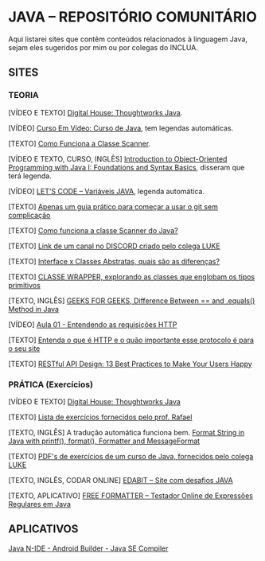 # JAVA – REPOSITÓRIO COMUNITÁRIO
Aqui listarei sites que contêm conteúdos relacionados à linguagem Java, sejam eles sugeridos por mim ou por colegas do INCLUA.

## SITES

### TEORIA 
  [VÍDEO E TEXTO] [Digital House: Thoughtworks Java](https://br-playground.digitalhouse.com/).
  
  [VÍDEO] [Curso Em Vídeo: Curso de Java](https://www.youtube.com/watch?v=sTX0UEplF54&list=PLHz_AreHm4dkI2ZdjTwZA4mPMxWTfNSpR), tem legendas automáticas.
  
  [TEXTO] [Como Funciona a Classe Scanner](https://www.devmedia.com.br/como-funciona-a-classe-scanner-do-java/28448).
  
  [VÍDEO E TEXTO, CURSO, INGLÊS] [Introduction to Object-Oriented Programming with Java I: Foundations and Syntax Basics](https://www.edx.org/course/introduction-to-java-programming-i-foundations-and-syntax-basics), disseram que terá legenda.
  
  [VÍDEO] [LET'S CODE – Variáveis JAVA](https://www.youtube.com/watch?v=MQGsIMsQNUA&t=291s), legenda automática.
  
  [TEXTO] [Apenas um guia prático para começar a usar o git sem complicação](http://rogerdudler.github.io/git-guide/index.pt_BR.html)

  [TEXTO] [Como funciona a classe Scanner do Java?](https://www.devmedia.com.br/amp/como-funciona-a-classe-scanner-do-java/28448)
  
  [TEXTO] [Link de um canal no DISCORD criado pelo colega LUKE](https://discord.gg/zeGVX7Nq)
  
  [TEXTO] [Interface x Classes Abstratas, quais são as diferenças?](https://www.devmedia.com.br/interfaces-x-classes-abstratas/13337#:~:text=Uma%20interface%20n%C3%A3o%20pode%20conter,esqueleto%20para%20ser%20posteriormente%20sobrescrita.)

  [TEXTO] [CLASSE WRAPPER, explorando as classes que englobam os tipos primitivos](https://www.devmedia.com.br/classes-wrapper-explorando-as-classes-que-empacotam-os-tipos-primitivos/24136)

  [TEXTO, INGLÊS] [GEEKS FOR GEEKS, Difference Between == and .equals() Method in Java](https://www.geeksforgeeks.org/difference-between-and-equals-method-in-java/)
  
  [VÍDEO] [Aula 01 - Entendendo as requisições HTTP](https://www.youtube.com/watch?v=7CxhgB22n9U)
  
  [TEXTO] [Entenda o que é HTTP e o quão importante esse protocolo é para o seu site](https://rockcontent.com/br/blog/http/)
  
  [TEXTO] [RESTful API Design: 13 Best Practices to Make Your Users Happy](https://florimond.dev/en/posts/2018/08/restful-api-design-13-best-practices-to-make-your-users-happy/)
  
### PRÁTICA (Exercícios)

  [VÍDEO E TEXTO] [Digital House: Thoughtworks Java](https://br-playground.digitalhouse.com/)

  [TEXTO] [Lista de exercícios fornecidos pelo prof. Rafael](https://docs.google.com/document/d/1-U6jmcS3iwPyvCKbSpqkIj3hOtlE1T_ai_ouszrA6VA/edit?usp=sharing)

  [TEXTO, INGLÊS] A tradução automática funciona bem. [Format String in Java with printf(), format(), Formatter and MessageFormat](https://stackabuse.com/how-to-format-a-string-in-java-with-examples/)
  
  [TEXTO] [PDF's de exercícios de um curso de Java, fornecidos pelo colega LUKE](https://drive.google.com/drive/folders/17WJfjTQgYtjgepvR1amOKD8s0nxlqZ6U)
  
  [TEXTO, INGLÊS, CODAR ONLINE] [EDABIT – Site com desafios JAVA](https://edabit.com/challenges)

  [TEXTO, APLICATIVO] [FREE FORMATTER – Testador Online de Expressões Regulares em Java](https://www.freeformatter.com/java-regex-tester.html#ad-output)

## APLICATIVOS
  [Java N-IDE - Android Builder - Java SE Compiler](https://play.google.com/store/apps/details?id=com.duy.compiler.javanide&hl=pt_BR&gl=US)
